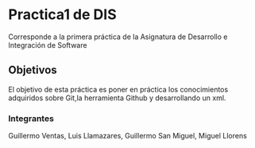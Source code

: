 # Practica1 de DIS

Corresponde a la primera práctica de la Asignatura de Desarrollo e Integración de Software

## Objetivos

El objetivo de esta práctica es poner en práctica los conocimientos adquiridos sobre
Git,la herramienta Github y desarrollando un xml.

### Integrantes

Guillermo Ventas,
Luis Llamazares,
Guillermo San Miguel,
Miguel Llorens 
